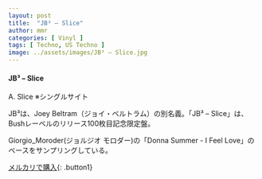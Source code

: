 ```yaml
---
layout: post
title:  "JB³ – Slice"
author: mmr
categories: [ Vinyl ]
tags: [ Techno, US Techno ]
image: ../assets/images/JB³ – Slice.jpg
---
```


#### JB³ – Slice

A. Slice ※シングルサイト

JB³は、Joey Beltram（ジョイ・ベルトラム）の別名義。「JB³ – Slice」は、Bushレーベルのリリース100枚目記念限定盤。

Giorgio_Moroder(ジョルジオ モロダー)の「Donna Summer - I Feel Love」のベースをサンプリングしている。

[メルカリで購入](https://jp.mercari.com/item/m94882397625){: .button1}

